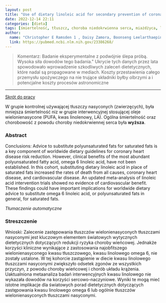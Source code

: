```yaml
---
layout: post
title: "Use of dietary linoleic acid for secondary prevention of coronary heart disease and death: evaluation of recovered data from the Sydney Diet Heart Study and updated meta-analysis "
date: 2022-12-14 22:11
categories: [dieta]
tags: [śmiertelność, tłuszcz, choroba niedokrwienna serca, miażdżyca, la, kwas linolenowy, diet-heart hypothesis]
author:
  name: "Christopher E Ramsden 1 , Daisy Zamora, Boonseng Leelarthaepin, Sharon F Majchrzak-Hong, Keturah R Faurot, Chirayath M Suchindran, Amit Ringel, John M Davis, Joseph R Hibbeln "
  link: https://pubmed.ncbi.nlm.nih.gov/23386268/
---
```


> Komentarz:
> Badanie eksperymentalne z podwójnie ślepa próbą. Wysoka siła dowodów tego badania."
> Ukrycie tych danych przez lata spowodowało wprowadzenie szkodliwych zaleceń dietetycznych, które nadal są propagowane w mediach. Koszty przestawienia całego przemysłu spożywczego na nie trujące składniki byłby olbrzymi a i potencjalne koszty procesów astronomiczne
> 
<hr>

[Skrót do pracy](https://pubmed.ncbi.nlm.nih.gov/23386268/) 

W grupie kontrolnej używającej tłuszczy nasyconych (zwierzęcych), była mniejsza śmiertelność niz w grupie interwencyjnej stosującej oleje wielonienasycone (PUFA, kwas linolenowy, LA). Ogólna śmiertelność oraz chorobowość z powodu choroby niedokrwiennej serca była **wyższa**.

### Abstract
Conclusions: Advice to substitute polyunsaturated fats for saturated fats is a key component of worldwide dietary guidelines for coronary heart disease risk reduction. However, clinical benefits of the most abundant polyunsaturated fatty acid, omega 6 linoleic acid, have not been established. In this cohort, substituting dietary linoleic acid in place of saturated fats increased the rates of death from all causes, coronary heart disease, and cardiovascular disease. An updated meta-analysis of linoleic acid intervention trials showed no evidence of cardiovascular benefit. These findings could have important implications for worldwide dietary advice to substitute omega 6 linoleic acid, or polyunsaturated fats in general, for saturated fats.

*Tłumaczenie automatyczne*

### Streszczenie
Wnioski: Zalecenie zastępowania tłuszczów wielonienasyconych tłuszczami nasyconymi jest kluczowym elementem światowych wytycznych dietetycznych dotyczących redukcji ryzyka choroby wieńcowej. Jednakże korzyści kliniczne wynikające z zastosowania najobfitszego wielonienasyconego kwasu tłuszczowego, kwasu linolowego omega 6, nie zostały ustalone. W tej kohorcie zastąpienie w diecie kwasu linolowego tłuszczami nasyconymi zwiększyło odsetek zgonów ze wszystkich przyczyn, z powodu choroby wieńcowej i chorób układu krążenia. Uaktualniona metaanaliza badań interwencyjnych kwasu linolowego nie wykazała dowodów na korzyści sercowo-naczyniowe. Wyniki te mogą mieć istotne implikacje dla światowych porad dietetycznych dotyczących zastępowania kwasu linolowego omega 6 lub ogólnie tłuszczów wielonienasyconych tłuszczami nasyconymi.
